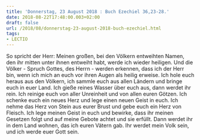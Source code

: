 ```yaml
---
title: 'Donnerstag, 23 August 2018 : Buch Ezechiel 36,23-28.'
date: 2018-08-22T17:48:00.003+02:00
draft: false
url: /2018/08/donnerstag-23-august-2018-buch-ezechiel.html
tags: 
- LECTIO
---
```


So spricht der Herr: Meinen großen, bei den Völkern entweihten Namen, den ihr mitten unter ihnen entweiht habt, werde ich wieder heiligen. Und die Völker - Spruch Gottes, des Herrn - werden erkennen, dass ich der Herr bin, wenn ich mich an euch vor ihren Augen als heilig erweise. Ich hole euch heraus aus den Völkern, ich sammle euch aus allen Ländern und bringe euch in euer Land. Ich gieße reines Wasser über euch aus, dann werdet ihr rein. Ich reinige euch von aller Unreinheit und von allen euren Götzen. Ich schenke euch ein neues Herz und lege einen neuen Geist in euch. Ich nehme das Herz von Stein aus eurer Brust und gebe euch ein Herz von Fleisch. Ich lege meinen Geist in euch und bewirke, dass ihr meinen Gesetzen folgt und auf meine Gebote achtet und sie erfüllt. Dann werdet ihr in dem Land wohnen, das ich euren Vätern gab. Ihr werdet mein Volk sein, und ich werde euer Gott sein.